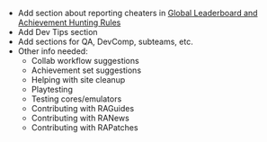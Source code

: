 - Add section about reporting cheaters in [Global Leaderboard and Achievement Hunting Rules](Global-Leaderboard-and-Achievement-Hunting-Rules)
- Add Dev Tips section
- Add sections for QA, DevComp, subteams, etc.
- Other info needed:
  - Collab workflow suggestions
  - Achievement set suggestions
  - Helping with site cleanup
  - Playtesting
  - Testing cores/emulators
  - Contributing with RAGuides
  - Contributing with RANews
  - Contributing with RAPatches
